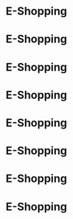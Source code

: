 # E-Shopping
# E-Shopping
# E-Shopping
# E-Shopping
# E-Shopping
# E-Shopping
# E-Shopping
# E-Shopping
